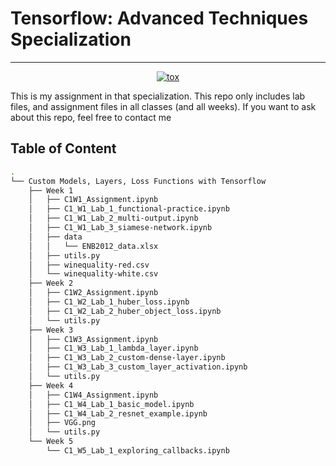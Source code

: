 # Tensorflow: Advanced Techniques Specialization
---

<p align="center">
	<a href="https://github.com/manabil/Tensorflow-Advanced-Techniques-Specialization/actions?workflow=ruff"><img
		alt="tox"
		src="https://github.com/manabil/Tensorflow-Advanced-Techniques-Specialization/workflows/Ruff/badge.svg"></a>
</p>

This is my assignment in that specialization. This repo only includes lab files, and assignment files in all classes (and all weeks). If you want to ask about this repo, feel free to contact me

## Table of Content

```bash
.
└── Custom Models, Layers, Loss Functions with Tensorflow
    ├── Week 1
    │   ├── C1W1_Assignment.ipynb
    │   ├── C1_W1_Lab_1_functional-practice.ipynb
    │   ├── C1_W1_Lab_2_multi-output.ipynb
    │   ├── C1_W1_Lab_3_siamese-network.ipynb
    │   ├── data
    │   │   └── ENB2012_data.xlsx
    │   ├── utils.py
    │   ├── winequality-red.csv
    │   └── winequality-white.csv
    ├── Week 2
    │   ├── C1W2_Assignment.ipynb
    │   ├── C1_W2_Lab_1_huber_loss.ipynb
    │   ├── C1_W2_Lab_2_huber_object_loss.ipynb
    │   └── utils.py
    ├── Week 3
    │   ├── C1W3_Assignment.ipynb
    │   ├── C1_W3_Lab_1_lambda_layer.ipynb
    │   ├── C1_W3_Lab_2_custom-dense-layer.ipynb
    │   ├── C1_W3_Lab_3_custom_layer_activation.ipynb
    │   └── utils.py
    ├── Week 4
    │   ├── C1W4_Assignment.ipynb
    │   ├── C1_W4_Lab_1_basic_model.ipynb
    │   ├── C1_W4_Lab_2_resnet_example.ipynb
    │   ├── VGG.png
    │   └── utils.py
    └── Week 5
        └── C1_W5_Lab_1_exploring_callbacks.ipynb
```
